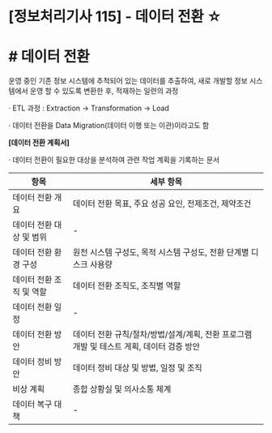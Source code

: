

# [정보처리기사 115] - 데이터 전환 ☆



# **# 데이터 전환**

운영 중인 기존 정보 시스템에 추척되어 있는 데이터를 추출하여, 새로 개발할 정보 시스템에서 운영 할 수 있도록 변환한 후, 적재하는 일련의 과정



· ETL 과정 : Extraction -> Transformation -> Load

· 데이터 전환을 Data Migration(데이터 이행 또는 이관)이라고도 함



**[데이터 전환 계획서]**

· 데이터 전환이 필요한 대상을 분석하여 관련 작업 계획을 기록하는 문서

| **항목**                 | **세부 항목**                                                |
| ------------------------ | ------------------------------------------------------------ |
| 데이터 전환 개요         | 데이터 전환 목표, 주요 성공 요인, 전제조건, 제약조건         |
| 데이터 전환 대상 및 범위 | -                                                            |
| 데이터 전환 환경 구성    | 원천 시스템 구성도, 목적 시스템 구성도, 전환 단계별 디스크 사용량 |
| 데이터 전환 조직 및 역할 | 데이터 전환 조직도, 조직별 역할                              |
| 데이터 전환 일정         | -                                                            |
| 데이터 전환 방안         | 데이터 전환 규칙/절차/방법/설계/계획, 전환 프로그램 개발 및 테스트 게획, 데이터 검증 방안 |
| 데이터 정비 방안         | 데이터 정비 대상 및 방법, 일정 및 조직                       |
| 비상 계획                | 종합 상황실 및 의사소통 체계                                 |
| 데이터 복구 대책         | -                                                            |